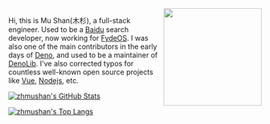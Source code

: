 [GITHUB_PROFILE]: https://github.com/zhmushan
[GITHUB_STATS_SRC]: https://github-readme-stats.vercel.app/api?username=zhmushan&show_icons=true&theme=dark
[GITHUB_LANG_SRC]: https://github-readme-stats.vercel.app/api/top-langs/?username=zhmushan&layout=compact&theme=dark
[BAIDU_ORG]: https://github.com/baidu
[FYDEOS_ORG]: https://github.com/FydeOS
[DENO_ORG]: https://github.com/denoland
[DENOLIB_ORG]: https://github.com/denolib
[VUE_ORG]: https://github.com/vuejs
[NODEJS_ORG]: https://github.com/nodejs

<img src="https://raw.githubusercontent.com/zhmushan/zhmushan/master/木杉.png" align="right" width="195" />

Hi, this is Mu Shan(木杉), a full-stack engineer. Used to be a [Baidu][BAIDU_ORG] search developer, now working for [FydeOS][FYDEOS_ORG]. I was also one of the main contributors in the early days of [Deno][DENO_ORG], and used to be a maintainer of [DenoLib][DENOLIB_ORG]. I've also corrected typos for countless well-known open source projects like [Vue][VUE_ORG], [Nodejs][NODEJS_ORG], etc.

[![zhmushan's GitHub Stats][GITHUB_STATS_SRC]][GITHUB_PROFILE]

[![zhmushan's Top Langs][GITHUB_LANG_SRC]][GITHUB_PROFILE]
